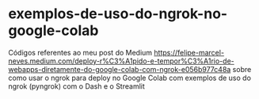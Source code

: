 # exemplos-de-uso-do-ngrok-no-google-colab
Códigos referentes ao meu post do Medium https://felipe-marcel-neves.medium.com/deploy-r%C3%A1pido-e-tempor%C3%A1rio-de-webapps-diretamente-do-google-colab-com-ngrok-e056b977c48a sobre como usar o ngrok para deploy no Google Colab 
com exemplos de uso do ngrok (pyngrok) com o Dash e o Streamlit


